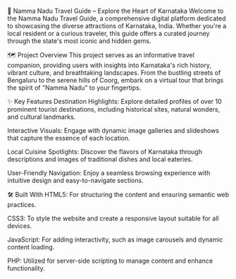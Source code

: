  🌿 Namma Nadu Travel Guide – Explore the Heart of Karnataka
   Welcome to the Namma Nadu Travel Guide, a comprehensive digital platform dedicated to showcasing the diverse attractions of Karnataka, India. Whether you're a local resident or a curious traveler, this guide        offers a curated journey through the state's most iconic and hidden gems.

 🗺️ Project Overview
    This project serves as an informative travel companion, providing users with insights into Karnataka's rich history, vibrant culture, and breathtaking landscapes. From the bustling streets of Bengaluru to the       serene hills of Coorg, embark on a virtual tour that brings the spirit of "Namma Nadu" to your fingertips.

 ✨ Key Features
  Destination Highlights: Explore detailed profiles of over 10 prominent tourist destinations, including historical sites, natural wonders, and cultural landmarks.

  Interactive Visuals: Engage with dynamic image galleries and slideshows that capture the essence of each location.

  Local Cuisine Spotlights: Discover the flavors of Karnataka through descriptions and images of traditional dishes and local eateries.

  User-Friendly Navigation: Enjoy a seamless browsing experience with intuitive design and easy-to-navigate sections.

  🛠️ Built With
  HTML5: For structuring the content and ensuring semantic web practices.

  CSS3: To style the website and create a responsive layout suitable for all devices.

  JavaScript: For adding interactivity, such as image carousels and dynamic content loading.

   PHP: Utilized for server-side scripting to manage content and enhance functionality.
